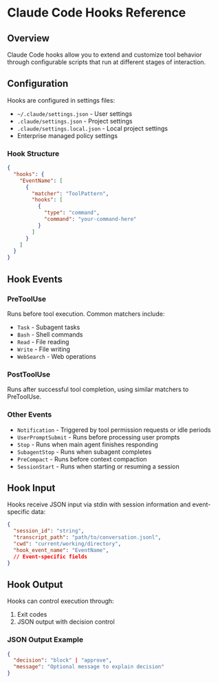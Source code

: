 # Claude Code Hooks Reference

## Overview

Claude Code hooks allow you to extend and customize tool behavior through configurable scripts that run at different stages of interaction.

## Configuration

Hooks are configured in settings files:
- `~/.claude/settings.json` - User settings
- `.claude/settings.json` - Project settings
- `.claude/settings.local.json` - Local project settings
- Enterprise managed policy settings

### Hook Structure

```json
{
  "hooks": {
    "EventName": [
      {
        "matcher": "ToolPattern",
        "hooks": [
          {
            "type": "command",
            "command": "your-command-here"
          }
        ]
      }
    ]
  }
}
```

## Hook Events

### PreToolUse
Runs before tool execution. Common matchers include:
- `Task` - Subagent tasks
- `Bash` - Shell commands
- `Read` - File reading
- `Write` - File writing
- `WebSearch` - Web operations

### PostToolUse
Runs after successful tool completion, using similar matchers to PreToolUse.

### Other Events
- `Notification` - Triggered by tool permission requests or idle periods
- `UserPromptSubmit` - Runs before processing user prompts
- `Stop` - Runs when main agent finishes responding
- `SubagentStop` - Runs when subagent completes
- `PreCompact` - Runs before context compaction
- `SessionStart` - Runs when starting or resuming a session

## Hook Input

Hooks receive JSON input via stdin with session information and event-specific data:

```json
{
  "session_id": "string",
  "transcript_path": "path/to/conversation.jsonl",
  "cwd": "current/working/directory",
  "hook_event_name": "EventName",
  // Event-specific fields
}
```

## Hook Output

Hooks can control execution through:
1. Exit codes
2. JSON output with decision control

### JSON Output Example

```json
{
  "decision": "block" | "approve",
  "message": "Optional message to explain decision"
}
```